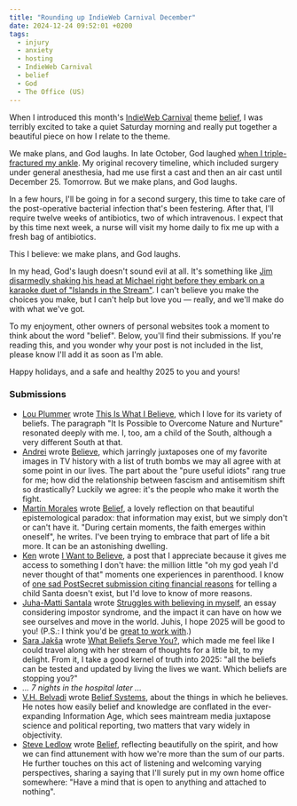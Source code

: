 ```yaml
---
title: "Rounding up IndieWeb Carnival December"
date: 2024-12-24 09:52:01 +0200
tags:
  - injury
  - anxiety
  - hosting
  - IndieWeb Carnival
  - belief
  - God
  - The Office (US)
---
```

When I introduced this month's [IndieWeb Carnival](https://indieweb.org/indieweb-carnival) theme [belief](/2024/11/28/indieweb-carnival-december-2024-belief/), I was terribly excited to take a quiet Saturday morning and really put together a beautiful piece on how I relate to the theme. 

We make plans, and God laughs. In late October, God laughed [when I triple-fractured my ankle](/2024/10/26/11/24/10/). My original recovery timeline, which included surgery under general anesthesia, had me use first a cast and then an air cast until December 25. Tomorrow. But we make plans, and God laughs.

In a few hours, I'll be going in for a second surgery, this time to take care of the post-operative bacterial infection that's been festering. After that, I'll require twelve weeks of antibiotics, two of which intravenous. I expect that by this time next week, a nurse will visit my home daily to fix me up with a fresh bag of antibiotics.

This I believe: we make plans, and God laughs.

In my head, God's laugh doesn't sound evil at all. It's something like [Jim disarmedly shaking his head at Michael right before they embark on a karaoke duet of "Islands in the Stream"](https://www.youtube.com/watch?v=d3GWHkTjMtk). I can't believe you make the choices you make, but I can't help but love you — really, and we'll make do with what we've got.

To my enjoyment, other owners of personal websites took a moment to think about the word "belief". Below, you'll find their submissions. If you're reading this, and you wonder why your post is not included in the list, please know I'll add it as soon as I'm able.

Happy holidays, and a safe and healthy 2025 to you and yours!

### Submissions

- [Lou Plummer](https://louplummer.lol) wrote [This Is What I Believe](https://louplummer.lol/this-is-what-i-believe-december-indieweb-carnival/), which I love for its variety of beliefs. The paragraph "It Is Possible to Overcome Nature and Nurture" resonated deeply with me. I, too, am a child of the South, although a very different South at that.
- [Andrei](https://andrei.xyz/) wrote [Believe](https://andrei.xyz/post/believe/), which jarringly juxtaposes one of my favorite images in TV history with a list of truth bombs we may all agree with at some point in our lives. The part about the "pure useful idiots" rang true for me; how did the relationship between fascism and antisemitism shift so drastically? Luckily we agree: it's the people who make it worth the fight. 
- [Martín Morales](https://mrtnmrls.com/) wrote [Belief](https://mrtnmrls.com/belief), a lovely reflection on that beautiful epistemological paradox: that information may exist, but we simply don't or can't have it. "During certain moments, the faith emerges within oneself", he writes. I've been trying to embrace that part of life a bit more. It can be an astonishing dwelling.
- [Ken](https://ken.fyi/) wrote [I Want to Believe](https://ken.fyi/believe), a post that I appreciate because it gives me access to something I don't have: the million little "oh my god yeah I'd never thought of that" moments one experiences in parenthood. I know of [one sad PostSecret submission citing financial reasons](https://postsecret.com/2024/12/22/postsecret-the-show-5/) for telling a child Santa doesn't exist, but I'd love to know of more reasons.
- [Juha-Matti Santala](https://hamatti.org) wrote [Struggles with believing in myself](https://hamatti.org/posts/struggles-with-believing-in-myself/), an essay considering impostor syndrome, and the impact it can have on how we see ourselves and move in the world. Juhis, I hope 2025 will be good to you! (P.S.: I think you'd be [great to work with](https://hamatti.org/work/).) 
- [Sara Jakša](https://sarajaksa.eu/) wrote [What Beliefs Serve You?](https://sarajaksa.eu/2024/12/indieweb-carnival-december-2024-what-beliefs-serve-you/), which made me feel like I could travel along with her stream of thoughts for a little bit, to my delight. From it, I take a good kernel of truth into 2025: "all the beliefs can be tested and updated by living the lives we want. Which beliefs are stopping you?"
- _... 7 nights in the hospital later ..._
- [V.H. Belvadi](https://vhbelvadi.com) wrote [Belief Systems](https://vhbelvadi.com/belief-system), about the things in which he believes. He notes how easily belief and knowledge are conflated in the ever-expanding Information Age, which sees maintream media juxtapose science and political reporting, two matters that vary widely in objectivity. 
- [Steve Ledlow](https://tangiblelife.net/) wrote [Belief](https://tangiblelife.net/belief), reflecting beautifully on the spirit, and how we can find attunement with how we're more than the sum of our parts. He further touches on this act of listening and welcoming varying perspectives, sharing a saying that I'll surely put in my own home office somewhere: "Have a mind that is open to anything and attached to nothing".